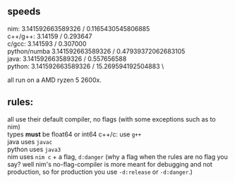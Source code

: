 ## speeds
nim:         3.141592663589326   / 0.1165430545806885 \
c++/g++:     3.14159             / 0.293647 \
c/gcc:       3.141593            / 0.307000 \
python/numba 3.141592663589326   / 0.47939372062683105 \
java:        3.141592663589326   / 0.557656588 \
python:      3.141592663589326   / 15.269594192504883 \

all run on a AMD ryzen 5 2600x. 
## rules:
all use their default compiler, no flags (with some exceptions such as to nim) \
types **must** be float64 or int64
c++/c: use `g++` \
java uses `javac` \
python uses `java3` \
nim uses `nim c` + a flag, `d:danger` (why a flag when the rules are no flag you say? well nim's no-flag-compiler is more meant for debugging and not production, so for production you use `-d:release` or `-d:danger`.)
